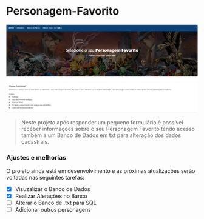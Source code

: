 # Personagem-Favorito

<img src="Captura de tela 2023-05-25 183125.png" alt="exemplo imagem">

> Neste projeto após responder um pequeno formulário é possível receber informações sobre o seu Personagem Favorito tendo acesso também a um Banco de Dados em txt para alteração dos dados cadastrais. 

### Ajustes e melhorias

O projeto ainda está em desenvolvimento e as próximas atualizações serão voltadas nas seguintes tarefas:

- [x] Visuzalizar o Banco de Dados
- [x] Realizar Alerações no Banco
- [ ] Alterar o Banco de .txt para SQL
- [ ] Adicionar outros personagens
